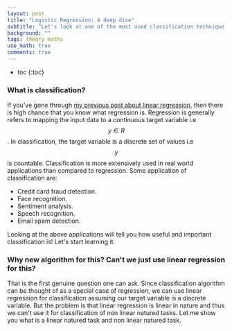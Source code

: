 ```yaml
---
layout: post
title: "Logistic Regression: A deep dive"
subtitle: "Let's look at one of the most used classification technique in detail."
background: ""
tags: theory maths
use_math: true
comments: true
---
```

* toc
{:toc}

### What is classification? 

If you've gone through [my previous post about linear regression](https://chandrakiran.tech/2021/12/07/linear-regression.html), then there is high chance that you know what regression is. Regression is generally refers to mapping the input data to a continuous target variable i.e $$y \in R$$. In classification, the target variable is a discrete set of values i.e $$y$$ is countable. Classification is more extensively used in real world applications than compared to regression. Some application of classification are:

* Credit card fraud detection.
* Face recognition.
* Sentiment analysis.
* Speech recognition.
* Email spam detection.

Looking at the above applications will tell you how useful and important classification is! Let's start learning it.

### Why new algorithm for this? Can't we just use linear regression for this?

That is the first genuine question one can ask. Since classification algorithm can be thought of as a special case of regression, we can use linear regression for classification assuming our target variable is a discrete variable. But the problem is that linear regression is linear in nature and thus we can't use it for classification of non linear natured tasks. Let me show you what is a linear natured task and non linear natured task.



